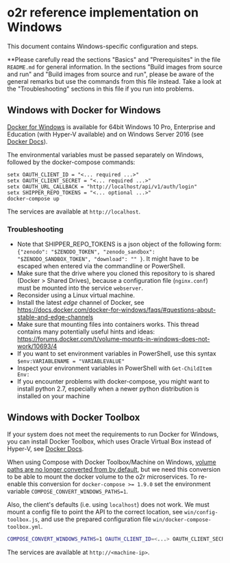 # o2r reference implementation on Windows

This document contains Windows-specific configuration and steps.

**Please carefully read the sections "Basics" and "Prerequisites" in the file `README.md` for general information.
In the sections "Build images from source and run" and "Build images from source and run", please be aware of the general remarks but use the commands from this file instead.
Take a look at the "Troubleshooting" sections in this file if you run into problems.

## Windows with Docker for Windows

[Docker for Windows](https://docs.docker.com/docker-for-windows/) is available for 64bit Windows 10 Pro, Enterprise and Education (with Hyper-V available) and on Windows Server 2016 (see [Docker Docs](https://docs.docker.com/docker-for-windows/install/#what-to-know-before-you-install)).

The environmental variables must be passed separately on Windows, followed by the docker-compose commands:

```shell
setx OAUTH_CLIENT_ID = "<... required ...>"
setx OAUTH_CLIENT_SECRET = "<... required ...>"
setx OAUTH_URL_CALLBACK = "http://localhost/api/v1/auth/login"
setx SHIPPER_REPO_TOKENS = "<... optional ...>"
docker-compose up
```

The services are available at `http://localhost`.


### Troubleshooting

- Note that SHIPPER_REPO_TOKENS is a json object of the following form: `{"zenodo": "$ZENODO_TOKEN", "zenodo_sandbox": "$ZENODO_SANDBOX_TOKEN", "download": "" }`. It might have to be escaped when entered via the commandline or PowerShell.
- Make sure that the drive where you cloned this repository to is shared (Docker > Shared Drives), because a configuration file (`nginx.conf`) must be mounted into the service `webserver`.
- Reconsider using a Linux virtual machine.
- Install the latest _edge_ channel of Docker, see https://docs.docker.com/docker-for-windows/faqs/#questions-about-stable-and-edge-channels
- Make sure that mounting files into containers works. This thread contains many potentially useful hints and ideas: https://forums.docker.com/t/volume-mounts-in-windows-does-not-work/10693/4
- If you want to set environment variables in PowerShell, use this syntax `$env:VARIABLENAME = "VARIABLEVALUE"`
- Inspect your environment variables in PowerShell with `Get-ChildItem Env:`
- If you encounter problems with docker-compose, you might want to install python 2.7, especially when a newer python distribution is installed on your machine

##  Windows with Docker Toolbox

If your system does not meet the requirements to run Docker for Windows, you can install Docker Toolbox, which uses Oracle Virtual Box instead of Hyper-V, see [Docker Docs](https://docs.docker.com/toolbox/overview/).

When using Compose with Docker Toolbox/Machine on Windows, [volume paths are no longer converted from by default](https://github.com/docker/compose/releases/tag/1.9.0), but we need this conversion to be able to mount the docker volume to the o2r microservices. To re-enable this conversion for `docker-compose >= 1.9.0` set the environment variable `COMPOSE_CONVERT_WINDOWS_PATHS=1`.

Also, the client's defaults (i.e. using `localhost`) does not work. We must mount a config file to point the API to the correct location, see `win/config-toolbox.js`, and use the prepared configuration file `win/docker-compose-toolbox.yml`.

```bash
COMPOSE_CONVERT_WINDOWS_PATHS=1 OAUTH_CLIENT_ID=<...> OAUTH_CLIENT_SECRET=<...> OAUTH_URL_CALLBACK=<...> SHIPPER_REPO_TOKENS=<...> docker-compose up
```

The services are available at `http://<machine-ip>`.
